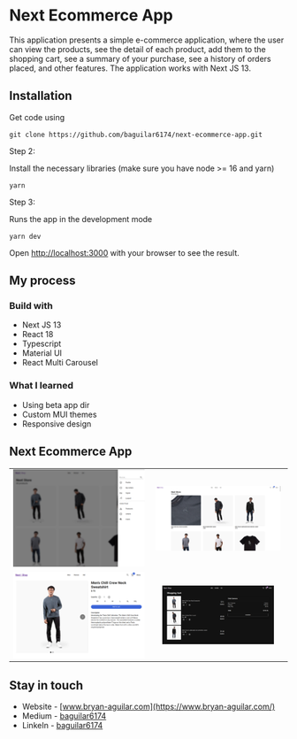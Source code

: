 # Next Ecommerce App

This application presents a simple e-commerce application, where the user can view the products, see the detail of each product, add them to the shopping cart, see a summary of your purchase, see a history of orders placed, and other features. The application works with Next JS 13.

## Installation

Get code using

```
git clone https://github.com/baguilar6174/next-ecommerce-app.git
```

Step 2:

Install the necessary libraries (make sure you have node >= 16 and yarn)

```
yarn
```

Step 3:

Runs the app in the development mode

```
yarn dev
```

Open [http://localhost:3000](http://localhost:3000) with your browser to see the result.

## My process

### Build with

- Next JS 13
- React 18
- Typescript
- Material UI
- React Multi Carousel

### What I learned

- Using beta app dir
- Custom MUI themes
- Responsive design

## Next Ecommerce App

<table>
  <tr>
    <td align="center" valign="center"><img src="./media/1.png" width="100%"></td>
    <td align="center" valign="center"><img src="./media/2.png" width="95%"></td>
  </tr>
  <tr>
    <td align="center" valign="center"><img src="./media/3.png" width="100%"></td>
    <td align="center" valign="center"><img src="./media/4.png" width="85%"></td>
  </tr>
 </table>

## Stay in touch

- Website - [www.bryan-aguilar.com](https://www.bryan-aguilar.com/)
- Medium - [baguilar6174](https://baguilar6174.medium.com/)
- LinkeIn - [baguilar6174](https://www.linkedin.com/in/baguilar6174)
